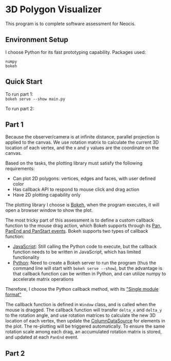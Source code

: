 # 3D Polygon Visualizer
This program is to complete software assessment for Neocis.

## Environment Setup
I choose Python for its fast prototyping capability. Packages used:
```
numpy
bokeh
```

## Quick Start
To run part 1: <br>
`bokeh serve --show main.py`

To run part 2: <br>

## Part 1
Because the observer/camera is at infinite distance, parallel projection is applied to the canvas. We use rotation matrix to calculate the current 3D location of each vertex, and the x and y values are the coordinate on the canvas.

Based on the tasks, the plotting library must satisfy the following requirements:
- Can plot 2D polygons: vertices, edges and faces, with user defined color
- Has callback API to respond to mouse click and drag action
- Have 2D plotting capability only

The plotting library I choose is [Bokeh](https://bokeh.org/), when the program executes, it will open a browser window to show the plot.

The most tricky part of this assessment is to define a custom callback function to the mouse drag action, which Bokeh supports through its [Pan, PanEnd and PanStart events](https://docs.bokeh.org/en/latest/docs/reference/events.html#bokeh.events.Pan). Bokeh supports two types of callback function:
- [JavaScript](https://docs.bokeh.org/en/latest/docs/user_guide/interaction/js_callbacks.html): Still calling the Python code to execute, but the callback function needs to be written in JavaScript, which has limited functionality
- [Python](https://docs.bokeh.org/en/latest/docs/user_guide/interaction/python_callbacks.html): Need to create a Bokeh server to run the program (thus the command line will start with `bokeh serve --show`), but the advantage is that callback function can be written in Python, and can utilize numpy to accelerate matrix operations

Therefore, I choose the Python callback method, with its ["Single module format"](https://docs.bokeh.org/en/latest/docs/user_guide/server/app.html#single-module-format)

The callback function is defined in `Window` class, and is called when the mouse is dragged. The callback function will transfer `delta_x` and `delta_y` to the rotation angle, and use rotation matrices to calculate the new 3D location of each vertex, then update the [ColumnDataSource](https://docs.bokeh.org/en/latest/docs/user_guide/data.html#providing-data-as-a-columndatasource) for elements in the plot. The re-plotting will be triggered automatically. To ensure the same rotation scale among each drag, an accumulated rotation matrix is stored, and updated at each `PanEnd` event.

## Part 2
